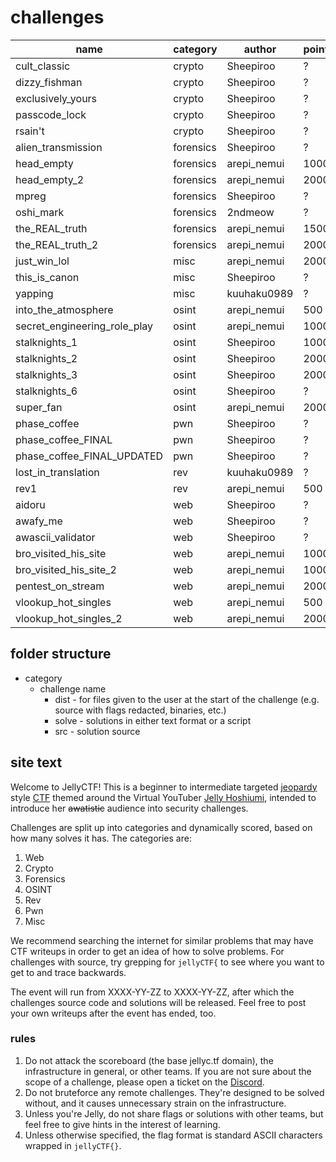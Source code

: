 # challenges

| name                         | category  | author      | points | complete? | tested? |
| ----                         | ----      | -------     | ---    | ---       | ---     |
| cult_classic                 | crypto    | Sheepiroo   | ?      | ❌        | ❌     |
| dizzy_fishman                | crypto    | Sheepiroo   | ?      | ❌        | ❌     |
| exclusively_yours            | crypto    | Sheepiroo   | ?      | ❌        | ❌     |
| passcode_lock                | crypto    | Sheepiroo   | ?      | ❌        | ❌     |
| rsain't                      | crypto    | Sheepiroo   | ?      | ❌        | ❌     |
| alien_transmission           | forensics | Sheepiroo   | ?      | ❌        | ❌     |
| head_empty                   | forensics | arepi_nemui | 1000   | ✅        | ❌     |
| head_empty_2                 | forensics | arepi_nemui | 2000   | ✅        | ❌     |
| mpreg                        | forensics | Sheepiroo   | ?      | ❌        | ❌     |
| oshi_mark                    | forensics | 2ndmeow     | ?      | ❌        | ❌     |
| the_REAL_truth               | forensics | arepi_nemui | 1500   | ✅        | ❌     |
| the_REAL_truth_2             | forensics | arepi_nemui | 2000   | ✅        | ❌     |
| just_win_lol                 | misc      | arepi_nemui | 2000   | ✅        | ❌     |
| this_is_canon                | misc      | Sheepiroo   | ?      | ❌        | ❌     |
| yapping                      | misc      | kuuhaku0989 | ?      | ❌        | ❌     |
| into_the_atmosphere          | osint     | arepi_nemui | 500    | ✅        | ❌     |
| secret_engineering_role_play | osint     | arepi_nemui | 1000   | ✅        | ❌     |
| stalknights_1                | osint     | Sheepiroo   | 1000   | ✅        | ❌     |
| stalknights_2                | osint     | Sheepiroo   | 2000   | ✅        | ❌     |
| stalknights_3                | osint     | Sheepiroo   | 2000   | ✅        | ❌     |
| stalknights_6                | osint     | Sheepiroo   | ?      | ❌        | ❌     |
| super_fan                    | osint     | arepi_nemui | 2000   | ✅        | ❌     |
| phase_coffee                 | pwn       | Sheepiroo   | ?      | ✅        | ❌     |
| phase_coffee_FINAL           | pwn       | Sheepiroo   | ?      | ❌        | ❌     |
| phase_coffee_FINAL_UPDATED   | pwn       | Sheepiroo   | ?      | ❌        | ❌     |
| lost_in_translation          | rev       | kuuhaku0989 | ?      | ❌        | ❌     |
| rev1                         | rev       | arepi_nemui | 500    | ✅        | ❌     |
| aidoru                       | web       | Sheepiroo   | ?      | ❌        | ❌     |
| awafy_me                     | web       | Sheepiroo   | ?      | ❌        | ❌     |
| awascii_validator            | web       | Sheepiroo   | ?      | ❌        | ❌     |
| bro_visited_his_site         | web       | arepi_nemui | 1000   | ❌        | ❌     |
| bro_visited_his_site_2       | web       | arepi_nemui | 1000   | ❌        | ❌     |
| pentest_on_stream            | web       | arepi_nemui | 2000   | ✅        | ❌     |
| vlookup_hot_singles          | web       | arepi_nemui | 500    | ✅        | ❌     |
| vlookup_hot_singles_2        | web       | arepi_nemui | 2000   | ✅        | ❌     |


## folder structure
* category
    - challenge name
        - dist - for files given to the user at the start of the challenge (e.g. source with flags redacted, binaries, etc.)
        - solve - solutions in either text format or a script
        - src - solution source 


## site text
Welcome to JellyCTF! This is a beginner to intermediate targeted [jeopardy](https://ctftime.org/ctf-wtf/) style [CTF](https://en.wikipedia.org/wiki/Capture_the_flag_(cybersecurity)) themed around the Virtual YouTuber [Jelly Hoshiumi](https://www.youtube.com/@JellyHoshiumi), intended to introduce her ~~awatistic~~ audience into security challenges.

Challenges are split up into categories and dynamically scored, based on how many solves it has. The categories are:

1. Web
2. Crypto
3. Forensics
4. OSINT
5. Rev
6. Pwn
7. Misc

We recommend searching the internet for similar problems that may have CTF writeups in order to get an idea of how to solve problems. For challenges with source, try grepping for `jellyCTF{` to see where you want to get to and trace backwards.

The event will run from XXXX-YY-ZZ to XXXX-YY-ZZ, after which the challenges source code and solutions will be released. Feel free to post your own writeups after the event has ended, too.

### rules
1. Do not attack the scoreboard (the base jellyc.tf domain), the infrastructure in general, or other teams. If you are not sure about the scope of a challenge, please open a ticket on the [Discord](https://discord.gg/MDNfMuGsr4).
2. Do not bruteforce any remote challenges. They're designed to be solved without, and it causes unnecessary strain on the infrastructure.
3. Unless you're Jelly, do not share flags or solutions with other teams, but feel free to give hints in the interest of learning.
4. Unless otherwise specified, the flag format is standard ASCII characters wrapped in `jellyCTF{}`.